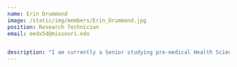 ```yaml
---
name: Erin Drummond
image: /static/img/members/Erin_Drummond.jpg
position: Research Technician
email: eedx5d@missouri.edu


description: "I am currently a Senior studying pre-medical Health Science at the University of Missouri-Columbia. I will start medical school at Mizzou in August 2024, and I am currently interested in becoming a Family Medicine physician. I am thrilled to be involved with Dr. Dhillon’s research because nutrition is such a crucial component of disease prevention and health promotion. I look forward to using the skills and knowledge I gain through this work to benefit my future patients."
---
```

